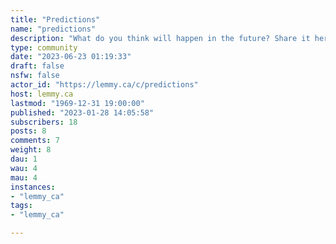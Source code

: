 ```yaml
---
title: "Predictions" 
name: "predictions"
description: "What do you think will happen in the future? Share it here "
type: community
date: "2023-06-23 01:19:33"
draft: false
nsfw: false
actor_id: "https://lemmy.ca/c/predictions"
host: lemmy.ca
lastmod: "1969-12-31 19:00:00"
published: "2023-01-28 14:05:58"
subscribers: 18
posts: 8
comments: 7
weight: 8
dau: 1
wau: 4
mau: 4
instances:
- "lemmy_ca"
tags: 
- "lemmy_ca"

---
```

